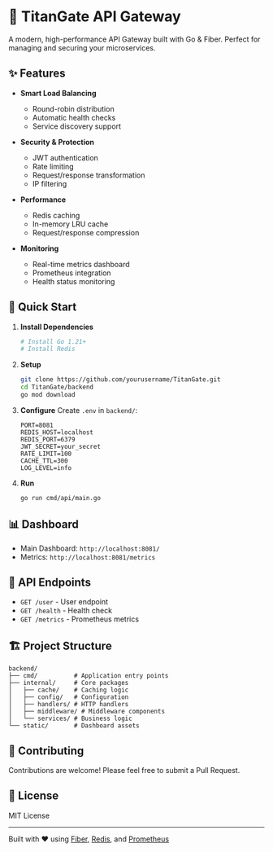 # 🚀 TitanGate API Gateway

A modern, high-performance API Gateway built with Go & Fiber. Perfect for managing and securing your microservices.

## ✨ Features

- **Smart Load Balancing**
  - Round-robin distribution
  - Automatic health checks
  - Service discovery support

- **Security & Protection**
  - JWT authentication
  - Rate limiting
  - Request/response transformation
  - IP filtering

- **Performance**
  - Redis caching
  - In-memory LRU cache
  - Request/response compression

- **Monitoring**
  - Real-time metrics dashboard
  - Prometheus integration
  - Health status monitoring

## 🚀 Quick Start

1. **Install Dependencies**
   ```bash
   # Install Go 1.21+
   # Install Redis
   ```

2. **Setup**
   ```bash
   git clone https://github.com/yourusername/TitanGate.git
   cd TitanGate/backend
   go mod download
   ```

3. **Configure**
   Create `.env` in `backend/`:
   ```
   PORT=8081
   REDIS_HOST=localhost
   REDIS_PORT=6379
   JWT_SECRET=your_secret
   RATE_LIMIT=100
   CACHE_TTL=300
   LOG_LEVEL=info
   ```

4. **Run**
   ```bash
   go run cmd/api/main.go
   ```

## 📊 Dashboard

- Main Dashboard: `http://localhost:8081/`
- Metrics: `http://localhost:8081/metrics`

## 🔧 API Endpoints

- `GET /user` - User endpoint
- `GET /health` - Health check
- `GET /metrics` - Prometheus metrics

## 🏗️ Project Structure

```
backend/
├── cmd/          # Application entry points
├── internal/     # Core packages
│   ├── cache/    # Caching logic
│   ├── config/   # Configuration
│   ├── handlers/ # HTTP handlers
│   ├── middleware/ # Middleware components
│   └── services/ # Business logic
└── static/       # Dashboard assets
```

## 🤝 Contributing

Contributions are welcome! Please feel free to submit a Pull Request.

## 📝 License

MIT License

---

Built with ❤️ using [Fiber](https://github.com/gofiber/fiber), [Redis](https://redis.io/), and [Prometheus](https://prometheus.io/)
